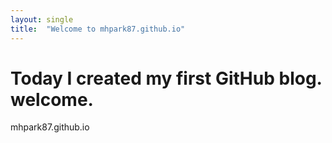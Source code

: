 ```yaml
---
layout: single
title:  "Welcome to mhpark87.github.io"
---
```


# Today I created my first GitHub blog. welcome.

mhpark87.github.io
